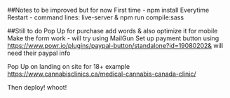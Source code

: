 ##Notes to be improved but for now
First time - npm install 
Everytime Restart - command lines: live-server & npm run compile:sass

##Still to do 
Pop Up for purchase add words & also optimize it for mobile 
Make the form work - will try using MailGun
Set up payment button using https://www.powr.io/plugins/paypal-button/standalone?id=19080202& will need their paypal info 

Pop Up on landing on site for 18+ example https://www.cannabisclinics.ca/medical-cannabis-canada-clinic/ 

Then deploy! whoot! 

